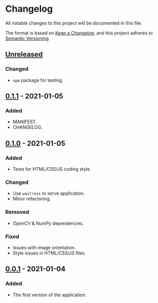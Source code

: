 # Changelog
All notable changes to this project will be documented in this file.

The format is based on [Keep a Changelog](https://keepachangelog.com/en/1.0.0/),
and this project adheres to [Semantic Versioning](https://semver.org/spec/v2.0.0.html).

## [Unreleased]
### Changed
- `npm` package for testing.

## [0.1.1] - 2021-01-05
### Added
- MANIFEST.
- CHANGELOG.

## [0.1.0] - 2021-01-05
### Added
- Tests for HTML/CSS/JS coding style.

### Changed
- Use `waitress` to serve application.
- Minor refactoring.

### Removed
- OpenCV & NumPy dependencies.

### Fixed
- Issues with image orientation.
- Style issues in HTML/CSS/JS files.

## [0.0.1] - 2021-01-04
### Added
- The first version of the application.

[Unreleased]: https://github.com/alexstaf/print-server/compare/0.1.1...develop
[0.1.1]: https://github.com/alexstaf/print-server/compare/0.1.0...0.1.1
[0.1.0]: https://github.com/alexstaf/print-server/compare/0.0.1...0.1.0
[0.0.1]: https://github.com/alexstaf/print-server/releases/tag/0.0.1